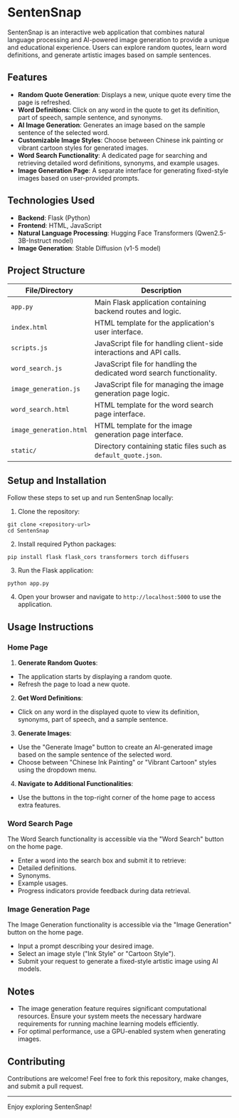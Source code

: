 # SentenSnap

SentenSnap is an interactive web application that combines natural language processing and AI-powered image generation to provide a unique and educational experience. Users can explore random quotes, learn word definitions, and generate artistic images based on sample sentences.

## Features

- **Random Quote Generation**: Displays a new, unique quote every time the page is refreshed.
- **Word Definitions**: Click on any word in the quote to get its definition, part of speech, sample sentence, and synonyms.
- **AI Image Generation**: Generates an image based on the sample sentence of the selected word.
- **Customizable Image Styles**: Choose between Chinese ink painting or vibrant cartoon styles for generated images.
- **Word Search Functionality**: A dedicated page for searching and retrieving detailed word definitions, synonyms, and example usages.
- **Image Generation Page**: A separate interface for generating fixed-style images based on user-provided prompts.

## Technologies Used

- **Backend**: Flask (Python)
- **Frontend**: HTML, JavaScript
- **Natural Language Processing**: Hugging Face Transformers (Qwen2.5-3B-Instruct model)
- **Image Generation**: Stable Diffusion (v1-5 model)

## Project Structure

| File/Directory       | Description                                                                 |
|----------------------|-----------------------------------------------------------------------------|
| `app.py`             | Main Flask application containing backend routes and logic.                |
| `index.html`         | HTML template for the application's user interface.                        |
| `scripts.js`         | JavaScript file for handling client-side interactions and API calls.       |
| `word_search.js`     | JavaScript file for handling the dedicated word search functionality.       |
| `image_generation.js`| JavaScript file for managing the image generation page logic.              |
| `word_search.html`   | HTML template for the word search page interface.                          |
| `image_generation.html`| HTML template for the image generation page interface.                   |
| `static/`            | Directory containing static files such as `default_quote.json`.            |

## Setup and Installation

Follow these steps to set up and run SentenSnap locally:

1. Clone the repository:

```
git clone <repository-url>
cd SentenSnap
```
2. Install required Python packages:
```
pip install flask flask_cors transformers torch diffusers
```
3. Run the Flask application:
```
python app.py
```


4. Open your browser and navigate to `http://localhost:5000` to use the application.

## Usage Instructions

### **Home Page**
1. **Generate Random Quotes**:
- The application starts by displaying a random quote.
- Refresh the page to load a new quote.

2. **Get Word Definitions**:
- Click on any word in the displayed quote to view its definition, synonyms, part of speech, and a sample sentence.

3. **Generate Images**:
- Use the "Generate Image" button to create an AI-generated image based on the sample sentence of the selected word.
- Choose between "Chinese Ink Painting" or "Vibrant Cartoon" styles using the dropdown menu.

4. **Navigate to Additional Functionalities**:
- Use the buttons in the top-right corner of the home page to access extra features.

### **Word Search Page**
The Word Search functionality is accessible via the "Word Search" button on the home page.

- Enter a word into the search box and submit it to retrieve:
- Detailed definitions.
- Synonyms.
- Example usages.
- Progress indicators provide feedback during data retrieval.

### **Image Generation Page**
The Image Generation functionality is accessible via the "Image Generation" button on the home page.

- Input a prompt describing your desired image.
- Select an image style ("Ink Style" or "Cartoon Style").
- Submit your request to generate a fixed-style artistic image using AI models.

## Notes

- The image generation feature requires significant computational resources. Ensure your system meets the necessary hardware requirements for running machine learning models efficiently.
- For optimal performance, use a GPU-enabled system when generating images.

## Contributing

Contributions are welcome! Feel free to fork this repository, make changes, and submit a pull request.

---

Enjoy exploring SentenSnap!

